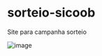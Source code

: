 # sorteio-sicoob
Site para campanha sorteio

![image](https://user-images.githubusercontent.com/59858943/225198262-94a67ce9-13e3-40a4-8061-0636e609628b.png)
